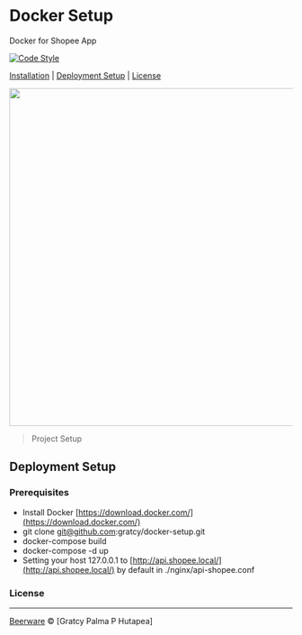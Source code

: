 # Docker Setup
Docker for Shopee App

[![Code Style](https://img.shields.io/badge/code%20style-standard-green.svg)](https://github.com/feross/standard)


[Installation](#installation) |
[Deployment Setup](#deployment-setup) |
[License](#license)

<p>
  <img src="https://statik.tempo.co/data/2018/05/30/id_708937/708937_720.jpg" width="600">
  <blockquote>
  Project Setup
  </blockquote>
</p>

## Deployment Setup

### Prerequisites
- Install Docker [https://download.docker.com/](https://download.docker.com/)
- git clone git@github.com:gratcy/docker-setup.git
- docker-compose build
- docker-compose -d up
- Setting your host 127.0.0.1 to [http://api.shopee.local/](http://api.shopee.local/) by default in ./nginx/api-shopee.conf

### License
----

[Beerware](https://en.wikipedia.org/wiki/Beerware "Beerware") © [Gratcy Palma P Hutapea]